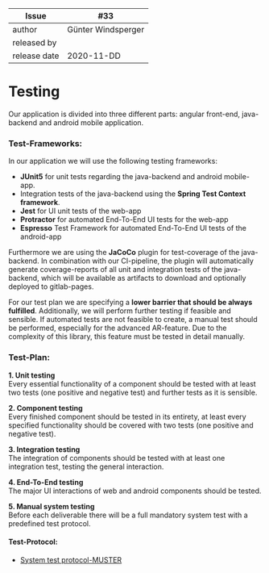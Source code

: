 | Issue |  #33 |
| ----- | ---  |
| author       | Günter Windsperger |
| released by  |                    |
| release date | 2020-11-DD         |

# Testing

Our application is divided into three different parts: angular front-end, java-backend and android mobile application.

### Test-Frameworks:

In our application we will use the following testing frameworks:

- **JUnit5** for unit tests regarding the java-backend and android mobile-app.
- Integration tests of the java-backend using the **Spring Test Context framework**.
- **Jest** for UI unit tests of the web-app
- **Protractor** for automated End-To-End UI tests for the web-app
- **Espresso** Test Framework for automated End-To-End UI tests of the android-app

Furthermore we are using the **JaCoCo** plugin for test-coverage of the java-backend. In combination with our CI-pipeline, the plugin will automatically generate coverage-reports of all unit and integration tests of the java-backend, which will be available as artifacts to download and optionally deployed to gitlab-pages.

For our test plan we are specifying a **lower barrier that should be always fulfilled**. Additionally, we will perform further testing if feasible and sensible. 
If automated tests are not feasible to create, a manual test should be performed, especially for the advanced AR-feature. Due to the complexity of this library, this feature must be tested in detail manually.

### Test-Plan:

**1.	Unit testing**  
Every essential functionality of a component should be tested with at least two tests (one positive and negative test) and further tests as it is sensible. 

**2.	Component testing**  
Every finished component should be tested in its entirety, at least every specified functionality should be covered with two tests (one positive and negative test). 

**3.	Integration testing**  
The integration of components should be tested with at least one integration test, testing the general interaction. 

**4.	End-To-End testing**  
The major UI interactions of web and android components should be tested.

**5.	Manual system testing**  
Before each deliverable there will be a full mandatory system test with a predefined test protocol.


  
#### Test-Protocol:
- [System test protocol-MUSTER](uploads/92686eb43264c1296d56ef6c5c85e5c8/Systemtest_VORLAGE.xlsx)
